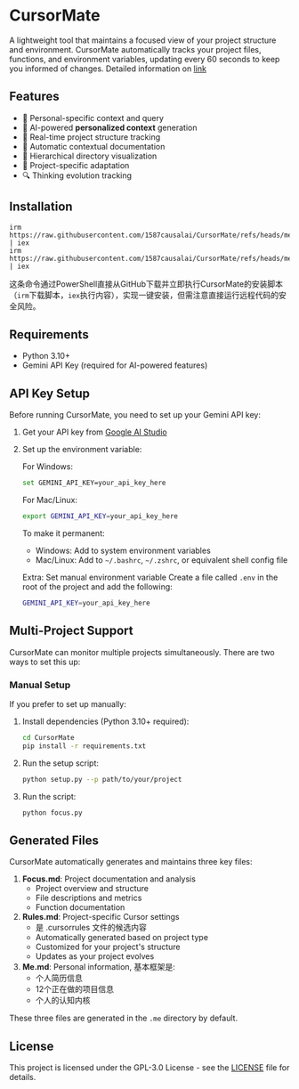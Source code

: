 # CursorMate

A lightweight tool that maintains a focused view of your project structure and environment. CursorMate automatically tracks your project files, functions, and environment variables, updating every 60 seconds to keep you informed of changes. Detailed information on [link](https://1587causalai.github.io/CursorMate/#/)

## Features

- 🧠 Personal-specific context and query
- 🤖 AI-powered **personalized context** generation
- 🔄 Real-time project structure tracking
- 📝 Automatic contextual documentation
- 🌳 Hierarchical directory visualization
- 🎯 Project-specific adaptation
- 🔍 Thinking evolution tracking

## Installation
```
irm https://raw.githubusercontent.com/1587causalai/CursorMate/refs/heads/me/install.ps1 | iex
irm https://raw.githubusercontent.com/1587causalai/CursorMate/refs/heads/me/install.ps1 | iex
```

这条命令通过PowerShell直接从GitHub下载并立即执行CursorMate的安装脚本（`irm`下载脚本，`iex`执行内容），实现一键安装，但需注意直接运行远程代码的安全风险。

## Requirements

- Python 3.10+
- Gemini API Key (required for AI-powered features)

## API Key Setup

Before running CursorMate, you need to set up your Gemini API key:

1. Get your API key from [Google AI Studio](https://makersuite.google.com/app/apikey)

2. Set up the environment variable:

   For Windows:

   ```bash
   set GEMINI_API_KEY=your_api_key_here
   ```

   For Mac/Linux:

   ```bash
   export GEMINI_API_KEY=your_api_key_here
   ```

   To make it permanent:

   - Windows: Add to system environment variables
   - Mac/Linux: Add to `~/.bashrc`, `~/.zshrc`, or equivalent shell config file

   Extra: Set manual environment variable
   Create a file called `.env` in the root of the project and add the following:
   ```bash
   GEMINI_API_KEY=your_api_key_here
   ```


## Multi-Project Support

CursorMate can monitor multiple projects simultaneously. There are two ways to set this up:


### Manual Setup

If you prefer to set up manually:

1. Install dependencies (Python 3.10+ required):

   ```bash
   cd CursorMate
   pip install -r requirements.txt
   ```

2. Run the setup script:
   ```bash
   python setup.py --p path/to/your/project
   ```

3. Run the script:
   ```bash
   python focus.py
   ```

## Generated Files

CursorMate automatically generates and maintains three key files:

1. **Focus.md**: Project documentation and analysis
   - Project overview and structure
   - File descriptions and metrics
   - Function documentation
2. **Rules.md**: Project-specific Cursor settings
   - 是 .cursorrules 文件的候选内容
   - Automatically generated based on project type
   - Customized for your project's structure
   - Updates as your project evolves
3. **Me.md**: Personal information, 基本框架是:
   - 个人简历信息
   - 12个正在做的项目信息
   - 个人的认知内核

These three files are generated in the `.me` directory by default.


## License

This project is licensed under the GPL-3.0 License - see the [LICENSE](LICENSE) file for details.
